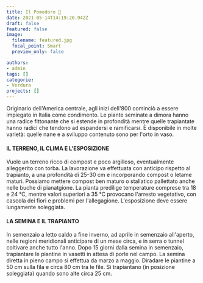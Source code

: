 ```yaml
---
title: Il Pomodoro 🍅
date: 2021-05-14T14:19:20.942Z
draft: false
featured: false
image:
  filename: featured.jpg
  focal_point: Smart
  preview_only: false

authors:
- admin
tags: []
categorie: 
- Verdura
projects: []
---
```


Originario dell'America centrale, agli inizi dell'800 cominciò a essere impiegato in Italia come condimento. Le piante seminate a dimora hanno una radice fittonante che si estende in profondità mentre quelle trapiantate hanno radici che tendono ad espandersi e ramificarsi. È disponibile in molte varietà: quelle nane e a sviluppo contenuto sono per l'orto in vaso.

#### IL TERRENO, IL CLIMA E L'ESPOSIZIONE

Vuole un terreno ricco di compost e poco argilloso, eventualmente alleggerito con torba. La lavorazione va effettuata con anticipo rispetto al trapianto, a una profondità di 25-30 cm e incorporando compost o letame maturi. Possiamo mettere compost ben maturo o stallatico pallettato anche nelle buche di pianatgione. La pianta predilige temperature comprese tra 18 e 24 °C, mentre valori superiori a 35 °C provocano l'arresto vegetativo, con cascola dei fiori e problemi per l'allegagione. L'esposizione deve essere lungamente soleggiata.

#### LA SEMINA E IL TRAPIANTO

In semenzaio a letto caldo a fine inverno, ad aprile in semenzaio all'aperto, nelle regioni meridionali anticipare di un mese circa, e in serra o tunnel coltivare anche tutto l'anno. Dopo 15 giorni dalla semina in semenzaio, trapiantare le piantine in vasetti in attesa di porle nel campo. La semina diretta in pieno campo si effettua da marzo a maggio. Diradare le piantine a 50 cm sulla fila e circa 80 cm tra le file. Si trapiantano (in posizione soleggiata) quando sono alte circa 25 cm.
